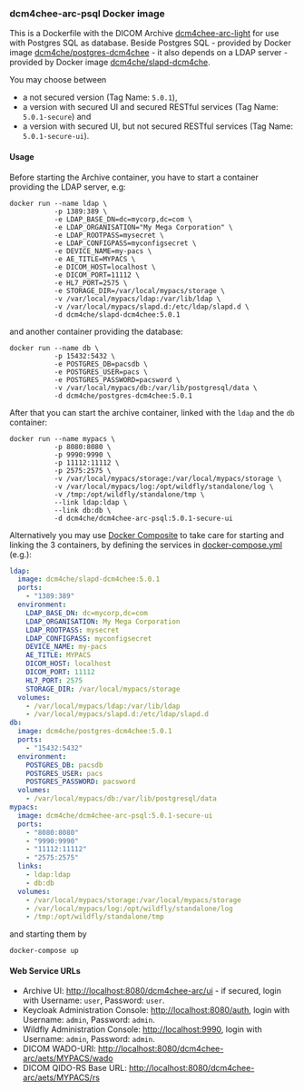 ### dcm4chee-arc-psql Docker image

This is a Dockerfile with the DICOM Archive [dcm4chee-arc-light](https://github.com/dcm4che/dcm4chee-arc-light/wiki)
for use with Postgres SQL as database. Beside Postgres SQL - provided by Docker image
[dcm4che/postgres-dcm4chee](https://hub.docker.com/r/dcm4che/postgres-dcm4chee/) -  it also depends
on a LDAP server - provided by Docker image
[dcm4che/slapd-dcm4che](https://hub.docker.com/r/dcm4che/slapd-dcm4chee/).

You may choose between
- a not secured version (Tag Name: `5.0.1`),
- a version with secured UI and secured RESTful services (Tag Name: `5.0.1-secure`) and
- a version with secured UI, but not secured RESTful services (Tag Name: `5.0.1-secure-ui`).

#### Usage

Before starting the Archive container, you have to start a container providing the LDAP server, e.g:

    docker run --name ldap \
               -p 1389:389 \
               -e LDAP_BASE_DN=dc=mycorp,dc=com \
               -e LDAP_ORGANISATION="My Mega Corporation" \
               -e LDAP_ROOTPASS=mysecret \
               -e LDAP_CONFIGPASS=myconfigsecret \
               -e DEVICE_NAME=my-pacs \
               -e AE_TITLE=MYPACS \
               -e DICOM_HOST=localhost \
               -e DICOM_PORT=11112 \
               -e HL7_PORT=2575 \
               -e STORAGE_DIR=/var/local/mypacs/storage \
               -v /var/local/mypacs/ldap:/var/lib/ldap \
               -v /var/local/mypacs/slapd.d:/etc/ldap/slapd.d \
               -d dcm4che/slapd-dcm4chee:5.0.1

and another container providing the database:

    docker run --name db \
               -p 15432:5432 \
               -e POSTGRES_DB=pacsdb \
               -e POSTGRES_USER=pacs \
               -e POSTGRES_PASSWORD=pacsword \
               -v /var/local/mypacs/db:/var/lib/postgresql/data \
               -d dcm4che/postgres-dcm4chee:5.0.1

After that you can start the archive container, linked with the `ldap` and the `db` container:

    docker run --name mypacs \
               -p 8080:8080 \
               -p 9990:9990 \
               -p 11112:11112 \
               -p 2575:2575 \
               -v /var/local/mypacs/storage:/var/local/mypacs/storage \
               -v /var/local/mypacs/log:/opt/wildfly/standalone/log \
               -v /tmp:/opt/wildfly/standalone/tmp \
               --link ldap:ldap \
               --link db:db \
               -d dcm4che/dcm4chee-arc-psql:5.0.1-secure-ui

Alternatively you may use [Docker Composite](https://docs.docker.com/compose/) to take care for
starting and linking the 3 containers, by defining the services in
[docker-compose.yml](https://raw.githubusercontent.com/dcm4che-dockerfiles/dcm4chee-arc-psql/master/docker-compose.yml)
(e.g.):

````yaml
ldap:
  image: dcm4che/slapd-dcm4chee:5.0.1
  ports:
    - "1389:389"
  environment:
    LDAP_BASE_DN: dc=mycorp,dc=com
    LDAP_ORGANISATION: My Mega Corporation
    LDAP_ROOTPASS: mysecret
    LDAP_CONFIGPASS: myconfigsecret
    DEVICE_NAME: my-pacs
    AE_TITLE: MYPACS
    DICOM_HOST: localhost
    DICOM_PORT: 11112
    HL7_PORT: 2575
    STORAGE_DIR: /var/local/mypacs/storage
  volumes:
    - /var/local/mypacs/ldap:/var/lib/ldap
    - /var/local/mypacs/slapd.d:/etc/ldap/slapd.d
db:
  image: dcm4che/postgres-dcm4chee:5.0.1
  ports:
    - "15432:5432"
  environment:
    POSTGRES_DB: pacsdb
    POSTGRES_USER: pacs
    POSTGRES_PASSWORD: pacsword
  volumes:
    - /var/local/mypacs/db:/var/lib/postgresql/data
mypacs:
  image: dcm4che/dcm4chee-arc-psql:5.0.1-secure-ui
  ports:
    - "8080:8080"
    - "9990:9990"
    - "11112:11112"
    - "2575:2575"
  links:
    - ldap:ldap
    - db:db
  volumes:
    - /var/local/mypacs/storage:/var/local/mypacs/storage
    - /var/local/mypacs/log:/opt/wildfly/standalone/log
    - /tmp:/opt/wildfly/standalone/tmp
````

and starting them by

    docker-compose up

#### Web Service URLs

- Archive UI: <http://localhost:8080/dcm4chee-arc/ui> - if secured, login with Username: `user`, Password: `user`.
- Keycloak Administration Console: <http://localhost:8080/auth>, login with Username: `admin`, Password: `admin`.
- Wildfly Administration Console: <http://localhost:9990>, login with Username: `admin`, Password: `admin`.
- DICOM WADO-URI: <http://localhost:8080/dcm4chee-arc/aets/MYPACS/wado>
- DICOM QIDO-RS Base URL: <http://localhost:8080/dcm4chee-arc/aets/MYPACS/rs>
